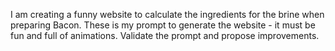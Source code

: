 I am creating a funny website to calculate the ingredients for the brine when preparing Bacon. These is my prompt to generate the website - it must be fun and full of animations. Validate the prompt and propose improvements.